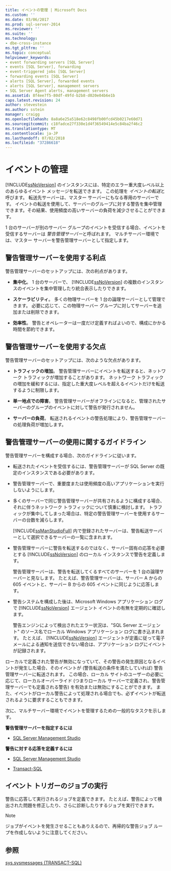 ```yaml
---
title: イベントの管理 | Microsoft Docs
ms.custom: ''
ms.date: 03/06/2017
ms.prod: sql-server-2014
ms.reviewer: ''
ms.suite: ''
ms.technology:
- dbe-cross-instance
ms.tgt_pltfrm: ''
ms.topic: conceptual
helpviewer_keywords:
- event forwarding servers [SQL Server]
- events [SQL Server], forwarding
- event-triggered jobs [SQL Server]
- forwarding events [SQL Server]
- alerts [SQL Server], forwarded events
- alerts [SQL Server], management servers
- SQL Server Agent alerts, management servers
ms.assetid: 8f4ee7f5-80df-49fd-b2b8-d020e04b6e1b
caps.latest.revision: 24
author: stevestein
ms.author: sstein
manager: craigg
ms.openlocfilehash: 8a8a6e25a518e62c8498fb00fcd45b0217e60d71
ms.sourcegitcommit: c18fadce27f330e1d4f36549414e5c84ba2f46c2
ms.translationtype: MT
ms.contentlocale: ja-JP
ms.lasthandoff: 07/02/2018
ms.locfileid: "37286618"
---
```

# <a name="manage-events"></a>イベントの管理
  [!INCLUDE[ssNoVersion](../../includes/ssnoversion-md.md)] のインスタンスには、特定のエラー重大度レベル以上のあらゆるイベント メッセージを転送できます。 この処理を *イベントの転送*と呼びます。 転送先サーバーは、マスター サーバーにもなる専用のサーバーです。 イベントの転送を使用して、サーバーのグループに対する警告を集中管理できます。その結果、使用頻度の高いサーバーの負荷を減少させることができます。  
  
 1 台のサーバーが別のサーバー グループのイベントを受信する場合、イベントを受信するサーバーは *警告管理サーバー*と呼ばれます。 マルチサーバー環境では、マスター サーバーを警告管理サーバーとして指定します。  
  
## <a name="advantages-of-using-an-alerts-management-server"></a>警告管理サーバーを使用する利点  
 警告管理サーバーのセットアップには、次の利点があります。  
  
-   **集中化**。 1 台のサーバーで、 [!INCLUDE[ssNoVersion](../../includes/ssnoversion-md.md)] の複数のインスタンスのイベントを集中管理したり統合表示したりできます。  
  
-   **スケーラビリティ**。 多くの物理サーバーを 1 台の論理サーバーとして管理できます。 必要に応じて、この物理サーバー グループに対してサーバーを追加または削除できます。  
  
-   **効率性**。 警告とオペレーターは一度だけ定義すればよいので、構成にかかる時間を節約できます。  
  
## <a name="disadvantages-of-using-an-alerts-management-server"></a>警告管理サーバーを使用する欠点  
 警告管理サーバーのセットアップには、次のような欠点があります。  
  
-   **トラフィックの増加**。 警告管理サーバーにイベントを転送すると、ネットワーク トラフィックが増加することがあります。 ネットワーク トラフィックの増加を緩和するには、指定した重大度レベルを超えるイベントだけを転送するように制限します。  
  
-   **単一地点での障害**。 警告管理サーバーがオフラインになると、管理されたサーバーのグループのイベントに対して警告が発行されません。  
  
-   **サーバーの負荷**。 転送されるイベントの警告処理により、警告管理サーバーの処理負荷が増加します。  
  
## <a name="guidelines-for-using-an-alerts-management-server"></a>警告管理サーバーの使用に関するガイドライン  
 警告管理サーバーを構成する場合、次のガイドラインに従います。  
  
-   転送されたイベントを受信するには、警告管理サーバーが SQL Server の既定のインスタンスである必要があります。  
  
-   警告管理サーバーで、重要度または使用頻度の高いアプリケーションを実行しないようにします。  
  
-   多くのサーバーで同じ警告管理サーバーが共有されるように構成する場合、それに伴うネットワーク トラフィックについて慎重に検討します。 トラフィックが集中してしまった場合は、特定の警告管理サーバーを使用するサーバーの台数を減らします。  
  
     [!INCLUDE[ssManStudioFull](../../includes/ssmanstudiofull-md.md)] 内で登録されたサーバーは、警告転送サーバーとして選択できるサーバーの一覧に含まれます。  
  
-   警告管理サーバーに警告を転送するのではなく、サーバー固有の応答を必要とする [!INCLUDE[ssNoVersion](../../includes/ssnoversion-md.md)] のローカル インスタンスで警告を定義します。  
  
     警告管理サーバーは、警告を転送してくるすべてのサーバーを 1 台の論理サーバーと見なします。 たとえば、警告管理サーバーは、サーバー A からの 605 イベントと、サーバー B からの 605 イベントに同じように応答します。  
  
-   警告システムを構成した後は、Microsoft Windows アプリケーション ログで [!INCLUDE[ssNoVersion](../../includes/ssnoversion-md.md)] エージェント イベントの有無を定期的に確認します。  
  
     警告エンジンによって検出されたエラー状況は、"SQL Server エージェント" のソース名でローカル Windows アプリケーション ログに書き込まれます。 たとえば、 [!INCLUDE[ssNoVersion](../../includes/ssnoversion-md.md)] エージェントが定義に従って電子メールによる通知を送信できない場合は、アプリケーション ログにイベントが記録されます。  
  
 ローカルで定義された警告が無効になっていて、その警告の発生原因となるイベントが発生した場合、そのイベントが (警告転送の条件を満たしていれば) 警告管理サーバーに転送されます。 この場合、ローカル サイトのユーザーの必要に応じて、ローカルオーバーライド (つまりローカル サーバーで定義され、警告管理サーバーでも定義される警告) を有効または無効にすることができます。 また、イベントがローカル警告によって処理される場合でも、必ずイベントが転送されるように要求することもできます。  
  
 次に、マルチサーバー環境でイベントを管理するための一般的なタスクを示します。  
  
 **警告管理サーバーを指定するには**  
  
-   [SQL Server Management Studio](../sql-server-management-studio-ssms.md)  
  
 **警告に対する応答を定義するには**  
  
-   [SQL Server Management Studio](define-the-response-to-an-alert-sql-server-management-studio.md)  
  
-   [Transact-SQL](/sql/relational-databases/system-stored-procedures/sp-add-notification-transact-sql)  
  
## <a name="running-event-triggered-jobs"></a>イベント トリガーのジョブの実行  
 警告に応答して実行されるジョブを定義できます。 たとえば、警告によって検出された問題を修正したり、さらに診断したりするジョブを実行できます。  
  
> [!NOTE]  
>  ジョブがイベントを発生させることもありえるので、再帰的な警告ジョブ ループを作成しないように注意してください。  
  
## <a name="see-also"></a>参照  
 [sys.sysmessages &#40;TRANSACT-SQL&#41;](/sql/relational-databases/system-compatibility-views/sys-sysmessages-transact-sql)  
  
  
